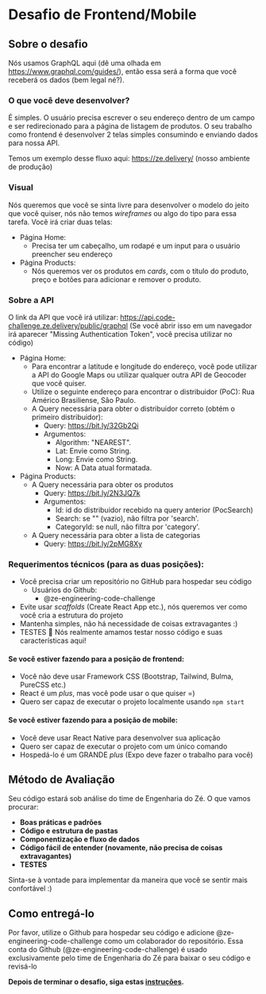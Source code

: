 # Desafio de Frontend/Mobile

## Sobre o desafio 

Nós usamos GraphQL aqui (dê uma olhada em https://www.graphql.com/guides/), então essa será a forma
que você receberá os dados (bem legal né?).

### O que você deve desenvolver?
É simples. O usuário precisa escrever o seu endereço dentro de um campo e ser redirecionado
para a página de listagem de produtos. O seu trabalho como frontend é desenvolver 2 telas simples consumindo e enviando dados para nossa API.

Temos um exemplo desse fluxo aqui: https://ze.delivery/ (nosso ambiente de produção)

### Visual
Nós queremos que você se sinta livre para desenvolver o modelo do jeito que você quiser, nós não temos _wireframes_ ou algo do tipo para essa tarefa. Você irá criar duas telas:
  - Página Home:
    - Precisa ter um cabeçalho, um rodapé e um input para o usuário preencher seu endereço
  - Página Products:
    - Nós queremos ver os produtos em _cards_, com o título do produto, preço e botões para adicionar e remover o produto.

### Sobre a API
O link da API que você irá utilizar: https://api.code-challenge.ze.delivery/public/graphql 
(Se você abrir isso em um navegador irá aparecer "Missing Authentication Token", você precisa utilizar no código)
  - Página Home:
    - Para encontrar a latitude e longitude do endereço, você pode utilizar a API do Google Maps ou utilizar qualquer outra API de Geocoder que você quiser.
    - Utilize o seguinte endereço para encontrar o distribuidor (PoC): Rua Américo Brasiliense, São Paulo.
    - A Query necessária para obter o distribuidor correto (obtém o primeiro distribuidor):
        - Query: https://bit.ly/32Gb2Qi
        - Argumentos:
          - Algorithm:   "NEAREST".
          - Lat: Envie como String.
          - Long: Envie como String.
          - Now: A Data atual formatada.
  - Página Products:
      - A Query necessária para obter os produtos
        - Query: https://bit.ly/2N3JQ7k
        - Argumentos:
          - Id: id do distribuidor recebido na query anterior (PocSearch)
          - Search: se "" (vazio), não filtra por 'search'.
          - CategoryId: se null, não filtra por 'category'.
      - A Query necessária para obter a lista de categorias
        - Query: https://bit.ly/2pMG8Xy


### Requerimentos técnicos (para as duas posições):
- Você precisa criar um repositório no GitHub para hospedar seu código
  - Usuários do Github:
      - @ze-engineering-code-challenge
- Evite usar _scaffolds_ (Create React App etc.), nós queremos ver como você cria a estrutura do projeto
- Mantenha simples, não há necessidade de coisas extravagantes :)
- TESTES 💛 Nós realmente amamos testar nosso código e suas características aqui!

#### Se você estiver fazendo para a posição de frontend:
- Você não deve usar Framework CSS (Bootstrap, Tailwind, Bulma, PureCSS etc.)
- React é um _plus_, mas você pode usar o que quiser =)
- Quero ser capaz de executar o projeto localmente usando `npm start`

#### Se você estiver fazendo para a posição de mobile:
- Você deve usar React Native para desenvolver sua aplicação
- Quero ser capaz de executar o projeto com um único comando
- Hospedá-lo é um GRANDE _plus_ (Expo deve fazer o trabalho para você)

## Método de Avaliação

Seu código estará sob análise do time de Engenharia do Zé. O que vamos procurar:
- **Boas práticas e padrões**
- **Código e estrutura de pastas**
- **Componentização e fluxo de dados**
- **Código fácil de entender (novamente, não precisa de coisas extravagantes)**
- **TESTES**

Sinta-se à vontade para implementar da maneira que você se sentir mais confortável :)

## Como entregá-lo

Por favor, utilize o Github para hospedar seu código e adicione @ze-engineering-code-challenge como um colaborador do repositório. Essa conta do Github (@ze-engineering-code-challenge) é usado exclusivamente pelo time de Engenharia do Zé para baixar o seu código e revisá-lo

**Depois de terminar o desafio, siga estas [instruções](https://github.com/ZXVentures/ze-code-challenges#how-to-deliver).**
